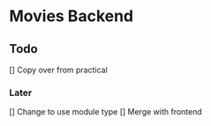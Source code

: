 # Movies Backend

## Todo
[] Copy over from practical
### Later
[] Change to use module type 
[] Merge with frontend
